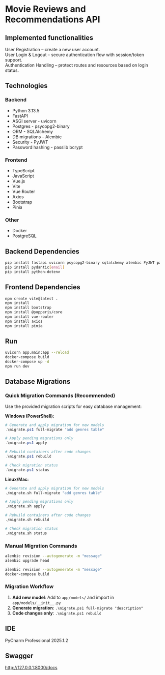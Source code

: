 # Movie Reviews and Recommendations API

## Implemented functionalities
User Registration – create a new user account.  
User Login & Logout – secure authentication flow with session/token support.  
Authentication Handling – protect routes and resources based on login status.  

## Technologies

### Backend
- Python 3.13.5  
- FastAPI  
- ASGI server - uvicorn  
- Postgres - psycopg2-binary  
- ORM - SQLAlchemy  
- DB migrations - Alembic  
- Security - PyJWT  
- Password hashing - passlib bcrypt  

### Frontend
- TypeScript  
- JavaScript  
- Vue.js  
- Vite  
- Vue Router  
- Axios  
- Bootstrap  
- Pinia  

### Other
- Docker  
- PostgreSQL  

## Backend Dependencies

```bash
pip install fastapi uvicorn psycopg2-binary sqlalchemy alembic PyJWT passlib[bcrypt]
pip install pydantic[email]
pip install python-dotenv
```

## Frontend Dependencies

```bash
npm create vite@latest .
npm install
npm install bootstrap
npm install @popperjs/core
npm install vue-router
npm install axios
npm install pinia
```

## Run

```bash
uvicorn app.main:app --reload
docker-compose build
docker-compose up -d
npm run dev
```

## Database Migrations

### Quick Migration Commands (Recommended)

Use the provided migration scripts for easy database management:

**Windows (PowerShell):**
```powershell
# Generate and apply migration for new models
.\migrate.ps1 full-migrate "add genres table"

# Apply pending migrations only
.\migrate.ps1 apply

# Rebuild containers after code changes
.\migrate.ps1 rebuild

# Check migration status
.\migrate.ps1 status
```

**Linux/Mac:**
```bash
# Generate and apply migration for new models
./migrate.sh full-migrate "add genres table"

# Apply pending migrations only
./migrate.sh apply

# Rebuild containers after code changes
./migrate.sh rebuild

# Check migration status
./migrate.sh status
```

### Manual Migration Commands

```bash
alembic revision --autogenerate -m "message"
alembic upgrade head

alembic revision --autogenerate -m "message"
docker-compose build
```

### Migration Workflow
1. **Add new model**: Add to `app/models/` and import in `app/models/__init__.py`
2. **Generate migration**: `.\migrate.ps1 full-migrate "description"`
3. **Code changes only**: `.\migrate.ps1 rebuild`

## IDE
PyCharm Professional 2025.1.2

## Swagger
http://127.0.0.1:8000/docs